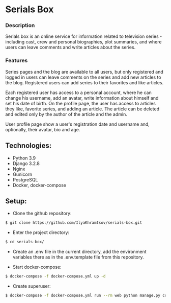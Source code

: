 # Serials Box

### Description
Serials box is an online service for information related to television series - including cast,
crew and personal biographies, plot summaries, and where users can leave comments and write articles about the series.
### Features
Series pages and the blog are available to all users, but only registered and logged in users can leave comments on the series and add new articles to the blog. Registered users can add series to their favorites and like articles.

Each registered user has access to a personal account, where he can change his username, add an avatar, write information about himself and set his date of birth.
On the profile page, the user has access to articles they like, favorite series, and adding an article. The article can be deleted and edited only by the author of the article and the admin.

User profile page show a user's registration date and username and, optionally, their avatar, bio and age.

## Technologies:
- Python 3.9
- Django 3.2.8
- Nginx
- Gunicorn
- PostgreSQL
- Docker, docker-compose

## Setup:
- Clone the github repository:
```bash
$ git clone https://github.com/IlyaKhramtsov/serials-box.git
```
- Enter the project directory:
```bash
$ cd serials-box/
```
- Create an .env file in the current directory, add the environment variables there 
as in the .env.template file from this repository.

- Start docker-compose:
```bash
$ docker-compose -f docker-compose.yml up -d
```
- Create superuser:
```bash
$ docker-compose -f docker-compose.yml run --rm web python manage.py createsuperuser
```